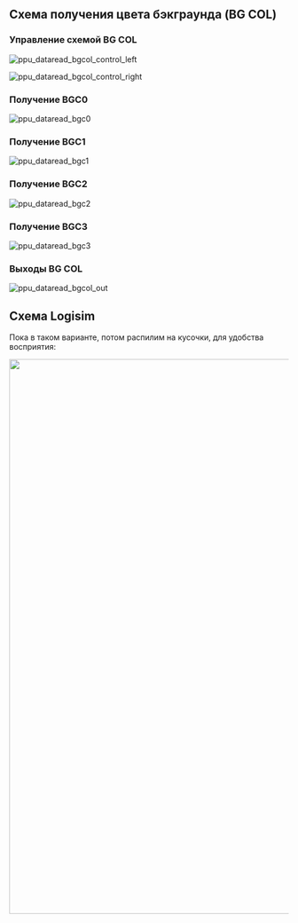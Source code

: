 ## Схема получения цвета бэкграунда (BG COL)

### Управление схемой BG COL

![ppu_dataread_bgcol_control_left](/BreakingNESWiki/imgstore/ppu/ppu_dataread_bgcol_control_left.jpg)

![ppu_dataread_bgcol_control_right](/BreakingNESWiki/imgstore/ppu/ppu_dataread_bgcol_control_right.jpg)

### Получение BGC0

![ppu_dataread_bgc0](/BreakingNESWiki/imgstore/ppu/ppu_dataread_bgc0.jpg)

### Получение BGC1

![ppu_dataread_bgc1](/BreakingNESWiki/imgstore/ppu/ppu_dataread_bgc1.jpg)

### Получение BGC2

![ppu_dataread_bgc2](/BreakingNESWiki/imgstore/ppu/ppu_dataread_bgc2.jpg)

### Получение BGC3

![ppu_dataread_bgc3](/BreakingNESWiki/imgstore/ppu/ppu_dataread_bgc3.jpg)

### Выходы BG COL

![ppu_dataread_bgcol_out](/BreakingNESWiki/imgstore/ppu/ppu_dataread_bgcol_out.jpg)

## Схема Logisim

Пока в таком варианте, потом распилим на кусочки, для удобства восприятия:

<img src="/BreakingNESWiki/imgstore/ppu_logisim_bgcol.jpg" width="1000px">
